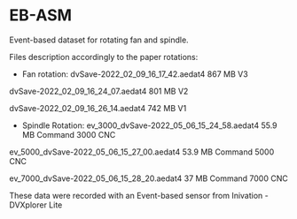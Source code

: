 # EB-ASM
Event-based dataset for rotating fan and spindle.



Files description accordingly to the paper rotations:
  - Fan rotation:
dvSave-2022_02_09_16_17_42.aedat4               867 MB        V3

dvSave-2022_02_09_16_24_07.aedat4               801 MB        V2

dvSave-2022_02_09_16_26_14.aedat4               742 MB        V1

  - Spindle Rotation:
ev_3000_dvSave-2022_05_06_15_24_58.aedat4       55.9 MB       Command 3000 CNC

ev_5000_dvSave-2022_05_06_15_27_00.aedat4       53.9 MB       Command 5000 CNC

ev_7000_dvSave-2022_05_06_15_28_20.aedat4       37 MB         Command 7000 CNC

These data were recorded with an Event-based sensor from Inivation - DVXplorer Lite
